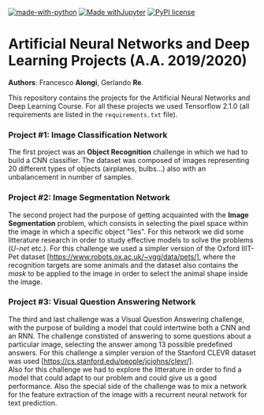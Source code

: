 [![made-with-python](https://img.shields.io/badge/Made%20with-Python-1f425f.svg)](https://www.python.org/)
[![Made withJupyter](https://img.shields.io/badge/Made%20with-Jupyter-orange?style=for-the-badge&logo=Jupyter)](https://jupyter.org/try) 
[![PyPI license](https://img.shields.io/pypi/l/ansicolortags.svg)](https://pypi.python.org/pypi/ansicolortags/)
# Artificial Neural Networks and Deep Learning Projects (A.A. 2019/2020)

**Authors**: Francesco **Alongi**, Gerlando **Re**.

This repository contains the projects for the Artificial Neural Networks and Deep Learning Course. For all these projects we used Tensorflow 2.1.0 (all requirements are listed in the ``requirements.txt`` file). </br>

### Project #1: Image Classification Network

The first project was an __Object Recognition__ challenge in which we had to build a CNN classifier. The dataset was composed of images representing 20 different types of objects (airplanes, bulbs...) also with an unbalancement in number of samples.

### Project #2: Image Segmentation Network

The second project had the purpose of getting acquainted with the __Image Segmentation__ problem, which consists in selecting the pixel space within the image in which a specific object "lies". For this network we did some litterature research in order to study effective models to solve the problems (_U-net_ etc.). For this challenge we used a simpler version of the Oxford IIIT-Pet dataset [https://www.robots.ox.ac.uk/~vgg/data/pets/], where the recognition targets are some animals and the dataset also contains the _mask_ to be applied to the image in order to select the animal shape inside the image.

### Project #3: Visual Question Answering Network

The third and last challenge was a Visual Question Answering challenge, with the purpose of building a model that could intertwine both a CNN and an RNN. The challenge constisted of answering to some questions about a particular image, selecting the answer among 13 possible predefined answers. For this challenge a simpler version of the Stanford CLEVR dataset was used [https://cs.stanford.edu/people/jcjohns/clevr/]. </br>
Also for this challenge we had to explore the litterature in order to find a model that could adapt to our problem and could give us a good performance. Also the special side of the challenge was to mix a network for the feature extraction of the image with a recurrent neural network for text prediction.
